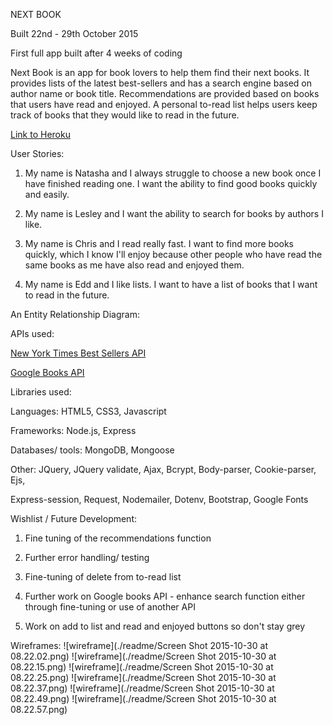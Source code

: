 NEXT BOOK

Built 22nd - 29th October 2015

First full app built after 4 weeks of coding

Next Book is an app for book lovers to help them find their next books. 
It provides lists of the latest best-sellers and has a search engine based on author 
name or book title. Recommendations are provided based on books that users 
have read and enjoyed. A personal to-read list helps users keep track of books
that they would like to read in the future. 

[Link to Heroku](https://next-book.herokuapp.com)


User Stories:

1. My name is Natasha and I always struggle to choose a new book once I have finished 
reading one. I want the ability to find good books quickly and easily.

2. My name is Lesley and I want the ability to search for books by authors I like.

3. My name is Chris and I read really fast. I want to find more books quickly, 
which I know I'll enjoy because other people who have read the same books as me 
have also read and enjoyed them.

4. My name is Edd and I like lists. I want to have a list of books that I want 
to read in the future.


An Entity Relationship Diagram:


APIs used:

[New York Times Best Sellers API](http://developer.nytimes.com/docs/best_sellers_api) 


[Google Books API](https://developers.google.com/books/docs/overview)


Libraries used:

Languages: HTML5, CSS3, Javascript

Frameworks: Node.js, Express

Databases/ tools: MongoDB, Mongoose

Other: JQuery, JQuery validate, Ajax, Bcrypt, Body-parser, Cookie-parser, Ejs, 

Express-session, Request, Nodemailer, Dotenv, Bootstrap, Google Fonts


Wishlist / Future Development:

1. Fine tuning of the recommendations function

2. Further error handling/ testing

3. Fine-tuning of delete from to-read list

4. Further work on Google books API - enhance search function either through fine-tuning 
or use of another API

5. Work on add to list and read and enjoyed buttons so don't stay grey


Wireframes:
![wireframe](./readme/Screen Shot 2015-10-30 at 08.22.02.png)
![wireframe](./readme/Screen Shot 2015-10-30 at 08.22.15.png)
![wireframe](./readme/Screen Shot 2015-10-30 at 08.22.25.png)
![wireframe](./readme/Screen Shot 2015-10-30 at 08.22.37.png)
![wireframe](./readme/Screen Shot 2015-10-30 at 08.22.49.png)
![wireframe](./readme/Screen Shot 2015-10-30 at 08.22.57.png)

